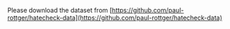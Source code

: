 Please download the dataset from [https://github.com/paul-rottger/hatecheck-data](https://github.com/paul-rottger/hatecheck-data)
